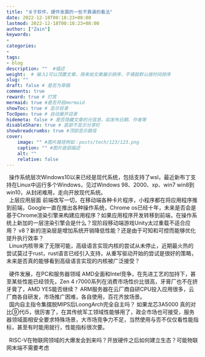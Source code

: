 ```yaml
---
title: "关于软件，硬件发展的一些不靠谱的看法"
date: 2022-12-18T00:18:23+08:00
lastmod: 2022-12-18T00:18:23+08:00
author: ["Zain"]
keywords: 
- 
categories: 
- 
tags: 
- blog
description: ""  #描述
weight:  # 输入1可以顶置文章，用来给文章展示排序，不填就默认按时间排序
slug: ""
draft: false # 是否为草稿
comments: true
reward: true # 打赏
mermaid: true #是否开启mermaid
showToc: true # 显示目录
TocOpen: true # 自动展开目录
hidemeta: false # 是否隐藏文章的元信息，如发布日期、作者等
disableShare: true # 底部不显示分享栏
showbreadcrumbs: true #顶部显示路径
cover:
    image: "" #图片路径例如：posts/tech/123/123.png
    caption: "" #图片底部描述
    alt: ""
    relative: false
---
```






&ensp;操作系统层次Windows10以来已经是现代系统，包括支持了wsl，最近新布丁支持在Linux中运行多个Windows，见过Windows 98、2000、xp、win7 win8到win10，从封闭难用，走向开放现代系统。 <br>
&ensp;上层应用层面 前端改写一切，在移动端各种卡片程序，小程序都在将应用程序推到前端，Google一直在推出各种操作系统，Chrome os已经十年，未来是否会是基于Chrome渲染引擎来构建应用程序？如果应用程序开发转移到前端，在操作系统上新加的一层渲染引擎会是什么？现阶段移动端游戏Unity太过重载不适合应用？ v8？新的渲染层是增加系统开销降低性能？还是由于可知和可控而能够优化提升执行效率？  <br>
&ensp;Linux内核带来了无限可能，高级语言实现内核的尝试从未停止，近期最火热的尝试莫过于rust，rust语言已经引入支持，从重写驱动开始的尝试是很好的策略，未来是否真的能够看到高级语言实现的内核被广泛接受？  <br>

&ensp;硬件发展，在PC和服务器领域 AMD全面和Intel竞争，在先进工艺的加持下，甚至某些性能已经领先，Zen 4 r7000系列在消费市场性价比很高，牙膏厂也不在挤牙膏了，AMD YES能否继续？
ARM服务器在云厂商自研CPU投入应用很多，云厂商各自研发，市场推广困难，各自使用，百花齐放场景。  <br>
&ensp;国内自主指令集摆脱MIPS后LoongArch完全自主吗？ 如果龙芯3A5000 真的对比⑨代i5，很厉害了，在其传统军工领域性能够用了，政企市场也可接受，服务器领域面相安全要求特殊场景，大市场竞争力不足，当然使用与否不仅仅看性能指标，甚至有时能用就行，性能指标很次要。 <br>

&ensp;RISC-V在物联网领域的大爆发会到来吗？开放硬件之后如何建立生态？可能物联网末端不需要考虑  <br>
